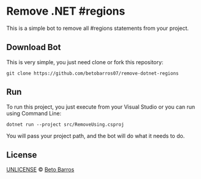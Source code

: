 # Remove .NET #regions

This is a simple bot to remove all #regions statements from your project.

## Download Bot

This is very simple, you just need clone or fork this repository:

`git clone https://github.com/betobarros07/remove-dotnet-regions`

## Run

To run this project, you just execute from your Visual Studio or you can run using Command Line:

`dotnet run --project src/RemoveUsing.csproj`

You will pass your project path, and the bot will do what it needs to do.

## License

[UNLICENSE](LICENSE) © [Beto Barros](https://github.com/betobarros07)